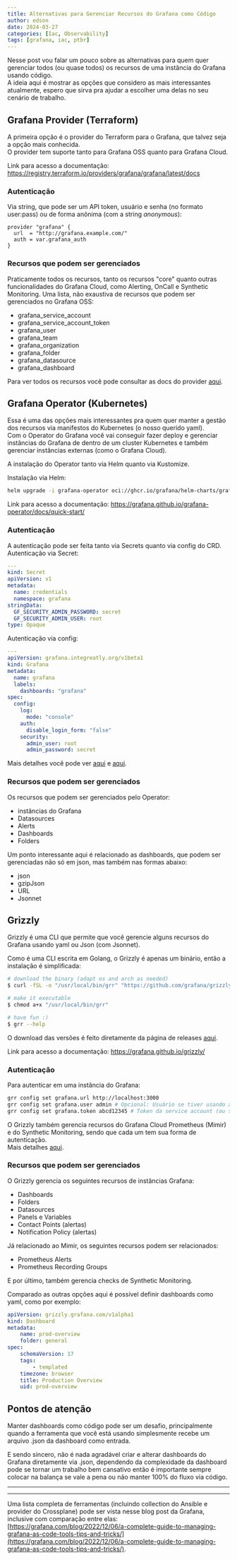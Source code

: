 ```yaml
---
title: Alternativas para Gerenciar Recursos do Grafana como Código
author: edson
date: 2024-03-27
categories: [Iac, Observability]
tags: [grafana, iac, ptbr]
---
```


Nesse post vou falar um pouco sobre as alternativas para quem quer gerenciar todos (ou quase todos) os recursos de uma instância do Grafana usando código.   
A ideia aqui é mostrar as opções que considero as mais interessantes atualmente, espero que sirva pra ajudar a escolher uma delas no seu cenário de trabalho.

## Grafana Provider (Terraform)

A primeira opção é o provider do Terraform para o Grafana, que talvez seja a opção mais conhecida.   
O provider tem suporte tanto para Grafana OSS quanto para Grafana Cloud.

Link para acesso a documentação: https://registry.terraform.io/providers/grafana/grafana/latest/docs

### Autenticação

Via string, que pode ser um API token, usuário e senha (no formato user:pass) ou de forma anônima (com a string *anonymous*):

```
provider "grafana" {
  url  = "http://grafana.example.com/"
  auth = var.grafana_auth
}
```

### Recursos que podem ser gerenciados

Praticamente todos os recursos, tanto os recursos "core" quanto outras funcionalidades do Grafana Cloud, como Alerting, OnCall e Synthetic Monitoring.
Uma lista, não exaustiva de recursos que podem ser gerenciados no Grafana OSS:
* grafana_service_account
* grafana_service_account_token
* grafana_user
* grafana_team
* grafana_organization
* grafana_folder
* grafana_datasource
* grafana_dashboard

Para ver todos os recursos você pode consultar as docs do provider [aqui](https://registry.terraform.io/providers/grafana/grafana/latest/docs).


## Grafana Operator (Kubernetes)

Essa é uma das opções mais interessantes pra quem quer manter a gestão dos recursos via manifestos do Kubernetes (o nosso querido yaml).   
Com o Operator do Grafana você vai conseguir fazer deploy e gerenciar instâncias do Grafana de dentro de um cluster Kubernetes e também gerenciar instâncias externas (como o Grafana Cloud).

A instalação do Operator tanto via Helm quanto via Kustomize.   

Instalação via Helm:
```bash
helm upgrade -i grafana-operator oci://ghcr.io/grafana/helm-charts/grafana-operator --version v5.7.0
```

Link para acesso a documentação: https://grafana.github.io/grafana-operator/docs/quick-start/

### Autenticação
A autenticação pode ser feita tanto via Secrets quanto via config do CRD.   
Autenticação via Secret:

```yaml
---
kind: Secret
apiVersion: v1
metadata:
  name: credentials
  namespace: grafana
stringData:
  GF_SECURITY_ADMIN_PASSWORD: secret
  GF_SECURITY_ADMIN_USER: root
type: Opaque
```

Autenticação via config:
```yaml
---
apiVersion: grafana.integreatly.org/v1beta1
kind: Grafana
metadata:
  name: grafana
  labels:
    dashboards: "grafana"
spec:
  config:
    log:
      mode: "console"
    auth:
      disable_login_form: "false"
    security:
      admin_user: root
      admin_password: secret
```
Mais detalhes você pode ver [aqui](https://grafana.github.io/grafana-operator/docs/examples/credential_secret/readme/) e [aqui](https://grafana.github.io/grafana-operator/docs/examples/credential_config/readme/).


### Recursos que podem ser gerenciados

Os recursos que podem ser gerenciados pelo Operator:
* instâncias do Grafana
* Datasources
* Alerts
* Dashboards
* Folders


Um ponto interessante aqui é relacionado as dashboards, que podem ser gerenciadas não só em json, mas também nas formas abaixo:
* json
* gzipJson
* URL
* Jsonnet

## Grizzly

Grizzly é uma CLI que permite que você gerencie alguns recursos do Grafana usando yaml ou Json (com Jsonnet).

Como é uma CLI escrita em Golang, o Grizzly é apenas um binário, então a instalação é simplificada:

```bash
# download the binary (adapt os and arch as needed)
$ curl -fSL -o "/usr/local/bin/grr" "https://github.com/grafana/grizzly/releases/download/v0.4.0/grr-linux-amd64"

# make it executable
$ chmod a+x "/usr/local/bin/grr"

# have fun :)
$ grr --help
```
O download das versões é feito diretamente da página de releases [aqui](https://github.com/grafana/grizzly/releases).

Link para acesso a documentação: https://grafana.github.io/grizzly/

### Autenticação

Para autenticar em uma instância do Grafana:
```bash
grr config set grafana.url http://localhost:3000 
grr config set grafana.user admin # Opcional: Usuário se tiver usando autenticação básica
grr config set grafana.token abcd12345 # Token da service account (ou senha se usar autenticação básica)
```

O Grizzly também gerencia recursos do Grafana Cloud Prometheus (Mimir) e do Synthetic Monitoring, sendo que cada um tem sua forma de autenticação.     
Mais detalhes [aqui](https://grafana.github.io/grizzly/configuration/).


### Recursos que podem ser gerenciados

O Grizzly gerencia os seguintes recursos de instâncias Grafana:
* Dashboards
* Folders
* Datasources
* Panels e Variables
* Contact Points (alertas)
* Notification Policy (alertas)

Já relacionado ao Mimir, os seguintes recursos podem ser relacionados:
* Prometheus Alerts
* Prometheus Recording Groups

E por último, também gerencia checks de Synthetic Monitoring.

Comparado as outras opções aqui é possível definir dashboards como yaml, como por exemplo:
```yaml
apiVersion: grizzly.grafana.com/v1alpha1
kind: Dashboard
metadata:
    name: prod-overview
    folder: general
spec:
    schemaVersion: 17
    tags:
        - templated
    timezone: browser
    title: Production Overview
    uid: prod-overview
```


## Pontos de atenção

Manter dashboards como código pode ser um desafio, principalmente quando a ferramenta que você está usando simplesmente recebe um arquivo .json da dashboard como entrada.    

E sendo sincero, não é nada agradável criar e alterar dashboards do Grafana diretamente via .json, dependendo da complexidade da dashboard pode se tornar um trabalho bem cansativo então é importante sempre colocar na balança se vale a pena ou não manter 100% do fluxo via código.


---
---

Uma lista completa de ferramentas (incluindo collection do Ansible e provider do Crossplane) pode ser vista nesse blog post da Grafana, inclusive com comparação entre elas: [https://grafana.com/blog/2022/12/06/a-complete-guide-to-managing-grafana-as-code-tools-tips-and-tricks/](https://grafana.com/blog/2022/12/06/a-complete-guide-to-managing-grafana-as-code-tools-tips-and-tricks/).



